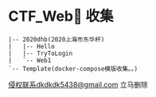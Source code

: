 # CTF_Web🐶 收集
```
|-- 2020dhb(2020上海市东华杯)
|   |-- Hello
|   |-- TryToLogin
|   `-- Web1
`-- Template(docker-compose模版收集。。)
```

侵权联系dkdkdk5438@gmail.com 立马删除